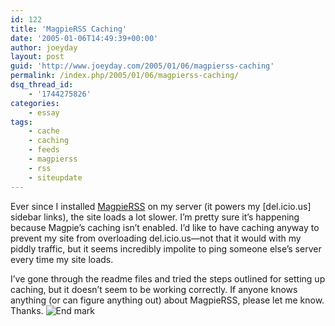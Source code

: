 ```yaml
---
id: 122
title: 'MagpieRSS Caching'
date: '2005-01-06T14:49:39+00:00'
author: joeyday
layout: post
guid: 'http://www.joeyday.com/2005/01/06/magpierss-caching'
permalink: /index.php/2005/01/06/magpierss-caching/
dsq_thread_id:
    - '1744275826'
categories:
    - essay
tags:
    - cache
    - caching
    - feeds
    - magpierss
    - rss
    - siteupdate
---
```


Ever since I installed [MagpieRSS](http://magpierss.sourceforge.net/) on my server (it powers my \[del.icio.us\] sidebar links), the site loads a lot slower. I’m pretty sure it’s happening because Magpie’s caching isn’t enabled. I’d like to have caching anyway to prevent my site from overloading del.icio.us—not that it would with my piddly traffic, but it seems incredibly impolite to ping someone else’s server every time my site loads.

I’ve gone through the readme files and tried the steps outlined for setting up caching, but it doesn’t seem to be working correctly. If anyone knows anything (or can figure anything out) about MagpieRSS, please let me know. Thanks. ![End mark](http://joeyday.com/wp-content/uploads/2009/08/endmark.png "End mark")